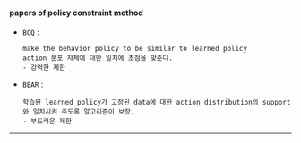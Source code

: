 #### papers of policy constraint method 


- `BCQ`  :


      make the behavior policy to be similar to learned policy 
      action 분포 자체에 대한 일치에 초점을 맞춘다.
      - 강력한 제한

  
- `BEAR` :


      학습된 learned policy가 고정된 data에 대한 action distribution의 support와 일치시켜 주도록 알고리즘이 보장.
      - 부드러운 제한


---

